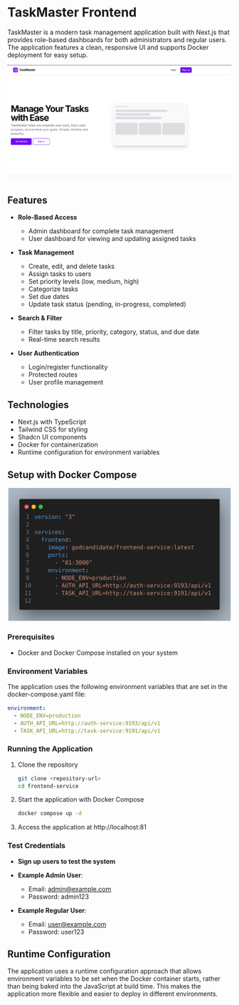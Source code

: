 # TaskMaster Frontend

TaskMaster is a modern task management application built with Next.js that provides role-based dashboards for both administrators and regular users. The application features a clean, responsive UI and supports Docker deployment for easy setup.

<p align="center"> <img src="./dashboard.png" alt="Architecture Diagram" width="800"> </p>

## Features

- **Role-Based Access**

  - Admin dashboard for complete task management
  - User dashboard for viewing and updating assigned tasks

- **Task Management**

  - Create, edit, and delete tasks
  - Assign tasks to users
  - Set priority levels (low, medium, high)
  - Categorize tasks
  - Set due dates
  - Update task status (pending, in-progress, completed)

- **Search & Filter**

  - Filter tasks by title, priority, category, status, and due date
  - Real-time search results

- **User Authentication**
  - Login/register functionality
  - Protected routes
  - User profile management

## Technologies

- Next.js with TypeScript
- Tailwind CSS for styling
- Shadcn UI components
- Docker for containerization
- Runtime configuration for environment variables

## Setup with Docker Compose

<p align="center"> <img src="./code.png" alt="Architecture Diagram" width="500"> </p>

### Prerequisites

- Docker and Docker Compose installed on your system

### Environment Variables

The application uses the following environment variables that are set in the docker-compose.yaml file:

```yaml
environment:
  - NODE_ENV=production
  - AUTH_API_URL=http://auth-service:9193/api/v1
  - TASK_API_URL=http://task-service:9191/api/v1
```

### Running the Application

1. Clone the repository

   ```bash
   git clone <repository-url>
   cd frontend-service
   ```

2. Start the application with Docker Compose

   ```bash
   docker compose up -d
   ```

3. Access the application at http://localhost:81

### Test Credentials

- **Sign up users to test the system**
- **Example Admin User**:

  - Email: admin@example.com
  - Password: admin123

- **Example Regular User**:
  - Email: user@example.com
  - Password: user123

## Runtime Configuration

The application uses a runtime configuration approach that allows environment variables to be set when the Docker container starts, rather than being baked into the JavaScript at build time. This makes the application more flexible and easier to deploy in different environments.
